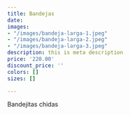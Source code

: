 ```yaml
---
title: Bandejas
date: 
images:
- "/images/bandeja-larga-1.jpeg"
- "/images/bandeja-larga-2.jpeg"
- "/images/bandeja-larga-3.jpeg"
description: this is meta description
price: '220.00'
discount_price: ''
colors: []
sizes: []

---
```

Bandejitas chidas